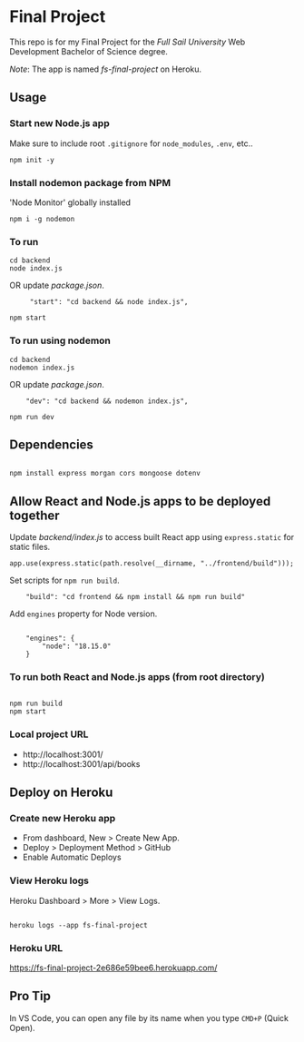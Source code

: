 # Final Project

This repo is for my Final Project for the _Full Sail University_ Web Development Bachelor of Science degree.

_Note_: The app is named _fs-final-project_ on Heroku.

## Usage

### Start new Node.js app

Make sure to include root `.gitignore` for `node_modules`, `.env`, etc..

```
npm init -y
```

### Install nodemon package from NPM

'Node Monitor' globally installed

```
npm i -g nodemon
```

### To run

```
cd backend
node index.js
```

OR update _package.json_.

```
     "start": "cd backend && node index.js",
```

```
npm start
```

### To run using nodemon

```
cd backend
nodemon index.js
```

OR update _package.json_.

```
    "dev": "cd backend && nodemon index.js",
```

```
npm run dev

```

## Dependencies

```

npm install express morgan cors mongoose dotenv

```

## Allow React and Node.js apps to be deployed together

Update _backend/index.js_ to access built React app using `express.static` for static files.

```
app.use(express.static(path.resolve(__dirname, "../frontend/build")));
```

Set scripts for `npm run build`.

```
    "build": "cd frontend && npm install && npm run build"

```

Add `engines` property for Node version.

```

    "engines": {
        "node": "18.15.0"
    }

```

### To run both React and Node.js apps (from root directory)

```

npm run build
npm start

```

### Local project URL

- http://localhost:3001/
- http://localhost:3001/api/books

## Deploy on Heroku

### Create new Heroku app

- From dashboard, New > Create New App.
- Deploy > Deployment Method > GitHub
- Enable Automatic Deploys

### View Heroku logs

Heroku Dashboard > More > View Logs.

```

heroku logs --app fs-final-project

```

### Heroku URL

https://fs-final-project-2e686e59bee6.herokuapp.com/

## Pro Tip

In VS Code, you can open any file by its name when you type `CMD+P` (Quick Open).
